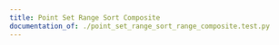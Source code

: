 ```yaml
---
title: Point Set Range Sort Composite
documentation_of: ./point_set_range_sort_range_composite.test.py
---
```

